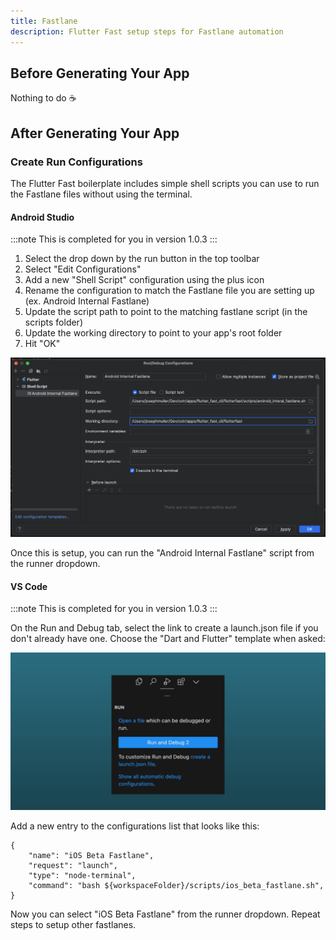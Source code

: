 ```yaml
---
title: Fastlane
description: Flutter Fast setup steps for Fastlane automation
---
```

## Before Generating Your App
Nothing to do ☕️

## After Generating Your App
### Create Run Configurations
The Flutter Fast boilerplate includes simple shell scripts you can use to run the Fastlane files without using the terminal.

#### Android Studio
:::note
This is completed for you in version 1.0.3
:::
1. Select the drop down by the run button in the top toolbar
2. Select "Edit Configurations"
3. Add a new "Shell Script" configuration using the plus icon
4. Rename the configuration to match the Fastlane file you are setting up (ex. Android Internal Fastlane)
5. Update the script path to point to the matching fastlane script (in the scripts folder)
6. Update the working directory to point to your app's root folder
7. Hit "OK"


![Android Studio Script Setup](./android_shell_setup.png)

Once this is setup, you can run the "Android Internal Fastlane" script from the runner dropdown.

#### VS Code

:::note
This is completed for you in version 1.0.3
:::

On the Run and Debug tab, select the link to create a launch.json file if you don't already have one. Choose the "Dart and Flutter" template when asked: 


![VS Code Script setup](./vs-code-setup.png)

Add a new entry to the configurations list that looks like this:
```
{
    "name": "iOS Beta Fastlane",
    "request": "launch",
    "type": "node-terminal",
    "command": "bash ${workspaceFolder}/scripts/ios_beta_fastlane.sh",
}
```
Now you can select "iOS Beta Fastlane" from the runner dropdown. Repeat steps to setup other fastlanes.
